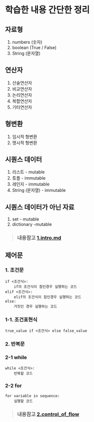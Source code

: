 # 학습한 내용 간단한 정리

## 자료형
1. numbers (숫자)
2. boolean (True / False)
3. String (문자열)

## 연산자
1. 산술연산자
2. 비교연산자
3. 논리연산자
4. 복합연산자
5. 기타연산자

## 형변환
1. 임시적 형변환
2. 명시적 형변환

## 시퀀스 데이터
1. 리스트 - mutable
2. 튜플 - immutable
3. 레인지 - immutable
4. String (문자열) - immutable

## 시퀀스 데이터가 아닌 자료
1. set - mutable
2. dictionary -mutable

> ### 내용참고 [1.intro.md](https://github.com/junhyukM/python/blob/master/1.intro.md)

## 제어문
### 1. 조건문
```
if <조건식>:
    if의 조건식이 참인경우 실행하는 코드
elif <조건식>:
    elif의 조건식이 참인경우 실행하는 코드
else:
    거짓인 경우 실행하는 코드
```
### 1-1. 조건표현식
```
true_value if <조건식> else false_value
```

### 2. 반복문<br>

### 2-1 while
```
while <조건식>:
    반복할 코드
```

### 2-2 for
```
for variable in sequence:
    실행할 코드
```    

> ### 내용참고 [2.control_of_flow](https://github.com/junhyukM/python/blob/master/2.control_of_flow.md)
